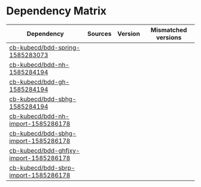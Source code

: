 # Dependency Matrix

Dependency | Sources | Version | Mismatched versions
---------- | ------- | ------- | -------------------
[cb-kubecd/bdd-spring-1585283073](https://github.com/cb-kubecd/bdd-spring-1585283073.git) |  | []() | 
[cb-kubecd/bdd-nh-1585284194](https://github.com/cb-kubecd/bdd-nh-1585284194.git) |  | []() | 
[cb-kubecd/bdd-gh-1585284194](https://github.com/cb-kubecd/bdd-gh-1585284194.git) |  | []() | 
[cb-kubecd/bdd-sbhg-1585284194](https://github.com/cb-kubecd/bdd-sbhg-1585284194.git) |  | []() | 
[cb-kubecd/bdd-nh-import-1585286178](https://github.com/cb-kubecd/bdd-nh-import-1585286178.git) |  | []() | 
[cb-kubecd/bdd-sbhg-import-1585286178](https://github.com/cb-kubecd/bdd-sbhg-import-1585286178.git) |  | []() | 
[cb-kubecd/bdd-ghfjxy-import-1585286178](https://github.com/cb-kubecd/bdd-ghfjxy-import-1585286178.git) |  | []() | 
[cb-kubecd/bdd-sbrp-import-1585286178](https://github.com/cb-kubecd/bdd-sbrp-import-1585286178.git) |  | []() | 
